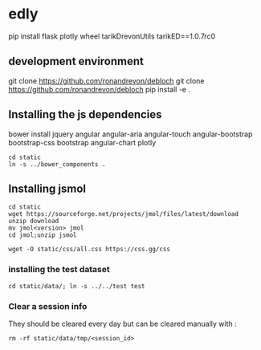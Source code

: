 # edly

pip install flask plotly wheel tarikDrevonUtils tarikED==1.0.7rc0

## development environment
git clone https://github.com/ronandrevon/debloch
git clone https://github.com/ronandrevon/debloch
pip install -e .

## Installing the js dependencies
bower install jquery angular angular-aria angular-touch angular-bootstrap bootstrap-css bootstrap angular-chart plotly
```
cd static
ln -s ../bower_components .
```

## Installing jsmol
```
cd static
wget https://sourceforge.net/projects/jmol/files/latest/download
unzip download
mv jmol<version> jmol
cd jmol;unzip jsmol
```

```
wget -O static/css/all.css https://css.gg/css
```

### installing the test dataset
```
cd static/data/; ln -s ../../test test
```

### Clear a session info
They should be cleared every day but can be cleared manually with :
```
rm -rf static/data/tmp/<session_id>
```
